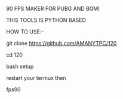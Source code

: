 90 FPS MAKER FOR PUBG AND BGMI

THIS TOOLS IS PYTHON BASED

HOW TO USE:-

git clone https://github.com/AMANYTPC/120

cd 120

bash setup

restart your termux then

fps90

